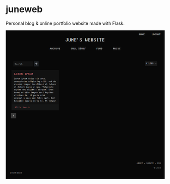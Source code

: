 # juneweb

Personal blog & online portfolio website made with Flask.

![preview.png](docs/res/preview.png)